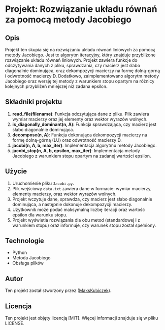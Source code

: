 # Projekt: Rozwiązanie układu równań za pomocą metody Jacobiego

## Opis

Projekt ten skupia się na rozwiązaniu układu równań liniowych za pomocą metody Jacobiego. Jest to algorytm iteracyjny, który znajduje przybliżone rozwiązanie układu równań liniowych. Projekt zawiera funkcje do odczytywania danych z pliku, sprawdzania, czy macierz jest słabo diagonalnie dominująca, oraz dekompozycji macierzy na formę dolną-górną i odwrotność macierzy D. Dodatkowo, zaimplementowano algorytm metody Jacobiego oraz wersję tej metody z warunkiem stopu opartym na różnicy kolejnych przybliżeń mniejszej niż zadana epsilon.

## Składniki projektu

1. **read_file(filename)**: Funkcja odczytująca dane z pliku. Plik zawiera wymiar macierzy oraz jej elementy oraz wektor wyrazów wolnych.
2. **is_diagonally_dominant(n, A)**: Funkcja sprawdzająca, czy macierz jest słabo diagonalnie dominująca.
3. **decompose(n, A)**: Funkcja dokonująca dekompozycji macierzy na formę dolną-górną (LU) oraz odwrotność macierzy D.
4. **jacobi(n, A, b, max_iter)**: Implementacja algorytmu metody Jacobiego.
5. **jacobi_stop(n, A, b, epsilon, max_iter)**: Implementacja metody Jacobiego z warunkiem stopu opartym na zadanej wartości epsilon.

## Użycie

1. Uruchomienie pliku `Jacobi.py`.
2. Plik wejściowy `data.txt` zawiera dane w formacie: wymiar macierzy, elementy macierzy, oraz wektor wyrazów wolnych.
3. Projekt wczytuje dane, sprawdza, czy macierz jest słabo diagonalnie dominująca, a następnie dokonuje dekompozycji macierzy.
4. Użytkownik może podać maksymalną liczbę iteracji oraz wartość epsilon dla warunku stopu.
5. Projekt wyświetla rozwiązania dla obu metod (standardowej i z warunkiem stopu) oraz informuje, czy warunek stopu został spełniony.

## Technologie

- Python
- Metoda Jacobiego
- Obsługa plików

## Autor

Ten projekt został stworzony przez ([MaksKubiczek](https://github.com/MaksKubiczek)).

## Licencja

Ten projekt jest objęty licencją [MIT]. Więcej informacji znajduje się w pliku LICENSE.